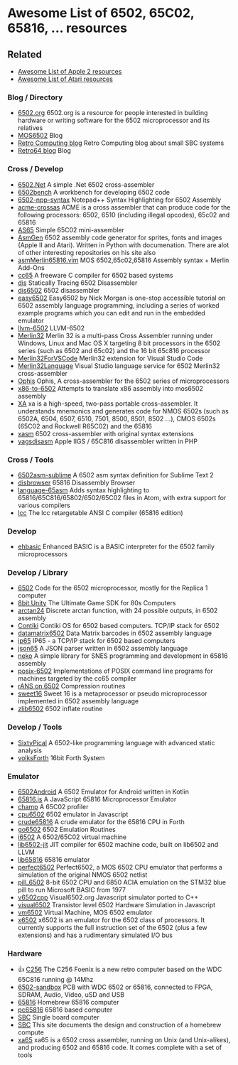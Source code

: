 # Awesome List of 6502, 65C02, 65816, ...  resources

## Related
* [Awesome List of Apple 2 resources](Apple2.md)
* [Awesome List of Atari resources](Apple2.md)

### Blog / Directory
*  [6502.org](http://www.6502.org/) 6502.org is a resource for people interested in building hardware or writing software for the 6502 microprocessor and its relatives
*  [MOS6502](http://www.mos6502.com/) Blog
*  [Retro Computing blog](http://retro.hansotten.nl/lee-davison-web-site/) Retro Computing blog about small SBC systems
*  [Retro64 blog](http://retro64.altervista.org/blog/an-introduction-to-6502-math-addiction-subtraction-and-more/) Blog
### Cross / Develop
*  [6502.Net](https://github.com/informedcitizenry/6502.Net) A simple .Net 6502 cross-assembler
*  [6502bench](https://github.com/fadden/6502bench) A workbench for developing 6502 code
*  [6502-npp-syntax](https://github.com/tragicmuffin/6502-npp-syntax) Notepad++ Syntax Highlighting for 6502 Assembly
*  [acme-crossas](https://sourceforge.net/projects/acme-crossass/) ACME is a cross assembler that can produce code for the following processors: 6502, 6510 (including illegal opcodes), 65c02 and 65816
*  [AS65](https://github.com/softwarejanitor/as65) Simple 65C02 mini-assembler
*  [AsmGen](https://github.com/robmcmullen/asmgen) 6502 assembly code generator for sprites, fonts and images (Apple II and Atari). Written in Python with documenation. There are alot of other interesting repositories on his site also
*  [asmMerlin65816.vim](https://github.com/digarok/asmMerlin65816.vim) MOS 6502,65c02,65816 Assembly syntax + Merlin Add-Ons
*  [cc65](https://github.com/cc65/cc65) A freeware C compiler for 6502 based systems
*  [dis](https://github.com/lybrown/dis) Statically Tracing 6502 Disassembler
*  [dis6502](https://github.com/brouhaha/dis6502) 6502 disassembler
*  [easy6502](http://skilldrick.github.io/easy6502/) Easy6502 by Nick Morgan is one-stop accessible tutorial on 6502 assembly language programming, including a series of worked example programs which you can edit and run in the embedded emulator
*  [llvm-6502](https://github.com/c64scene-ar/llvm-6502) LLVM-6502
*  [Merlin32](https://www.brutaldeluxe.fr/products/crossdevtools/merlin/) Merlin 32 is a multi-pass Cross Assembler running under Windows, Linux and Mac OS X targeting 8 bit processors in the 6502 series (such as 6502 and 65c02) and the 16 bit 65c816 processor
*  [Merlin32ForVSCode](https://github.com/OlivierGuinart/Merlin32ForVSCode) Merlin32 extension for Visual Studio Code
*  [Merlin32Language](https://github.com/OlivierGuinart/Merlin32Language) Visual Studio language service for 6502 Merlin32 cross-assembler
*  [Ophis](https://github.com/michaelcmartin/Ophis) Ophis, A cross-assembler for the 6502 series of microprocessors
*  [x86-to-6502](https://github.com/lefticus/x86-to-6502) Attempts to translate x86 assembly into mos6502 assembly
*  [XA](http://www.floodgap.com/retrotech/xa/) xa is a high-speed, two-pass portable cross-assembler. It understands mnemonics and generates code for NMOS 6502s (such as 6502A, 6504, 6507, 6510, 7501, 8500, 8501, 8502 ...), CMOS 6502s (65C02 and Rockwell R65C02) and the 65816
*  [xasm](https://github.com/pfusik/xasm) 6502 cross-assembler with original syntax extensions
*  [yagsdisasm](https://github.com/cshepherd/yagsdisasm) Apple IIGS / 65C816 disassembler written in PHP
### Cross / Tools
*  [6502asm-sublime](https://github.com/martinhaye/6502asm-sublime) A 6502 asm syntax definition for Sublime Text 2
*  [disbrowser](https://github.com/Smallhacker/disbrowser) 65816 Disassembly Browser
*  [language-65asm](https://github.com/MatthewCallis/language-65asm) Adds syntax highlighting to 65816/65C816/65802/6502/65C02 files in Atom, with extra support for various compilers
*  [lcc](https://github.com/drh/lcc) The lcc retargetable ANSI C compiler (65816 edition)
### Develop
*  [ehbasic](https://github.com/jefftranter/6502/tree/master/asm/ehbasic) Enhanced BASIC is a BASIC interpreter for the 6502 family microprocessors
### Develop / Library
*  [6502](https://github.com/jefftranter/6502) Code for the 6502 microprocessor, mostly for the Replica 1 computer
*  [8bit Unity](http://8bit-unity.com) The Ultimate Game SDK for 80s Computers
*  [arctan24](https://github.com/dustmop/arctan24) Discrete arctan function, with 24 possible outputs, in 6502 assembly
*  [Contiki](https://github.com/oliverschmidt/contiki) Contiki OS for 6502 based computers. TCP/IP stack for 6502
*  [datamatrix6502](https://github.com/pfusik/datamatrix6502) Data Matrix barcodes in 6502 assembly language
*  [ip65](https://github.com/cc65/ip65) IP65 - a TCP/IP stack for 6502 based computers
*  [json65](https://github.com/ppelleti/json65) A JSON parser written in 6502 assembly language
*  [neko](https://github.com/georgjz/neko) A simple library for SNES programming and development in 65816 assembly
*  [posix-6502](https://github.com/gungwald/posix-6502) Implementations of POSIX command line programs for machines targeted by the cc65 compiler
*  [rANS on 6502](https://yupferris.github.io/blog/2019/02/11/rANS-on-6502.html) Compression routines
*  [sweet16](http://www.6502.org/source/interpreters/sweet16.htm) Sweet 16 is a metaprocessor or pseudo microprocessor implemented in 6502 assembly language
*  [zlib6502](https://github.com/pfusik/zlib6502) 6502 inflate routine
### Develop / Tools
*  [SixtyPical](https://github.com/catseye/SixtyPical) A 6502-like programming language with advanced static analysis
*  [volksForth](https://github.com/cstrotm/volksForth) 16bit Forth System
### Emulator
*  [6502Android](https://github.com/felipecsl/6502Android) A 6502 Emulator for Android written in Kotlin
*  [65816.js](https://github.com/pskupinski/65816.js) A JavaScript 65816 Microprocessor Emulator
*  [champ](https://github.com/specht/champ) A 65C02 profiler
*  [cpu6502](https://github.com/ScullinSteel/cpu6502) 6502 emulator in Javascript
*  [crude65816](https://github.com/scotws/crude65816) A crude emulator for the 65816 CPU in Forth
*  [go6502](https://github.com/zellyn/go6502) 6502 Emulation Routines
*  [i6502](https://github.com/ariejan/i6502) A 6502/65C02 virtual machine
*  [lib6502-jit](https://github.com/ZornsLemma/lib6502-jit) JIT compiler for 6502 machine code, built on lib6502 and LLVM
*  [lib65816](https://bitbucket.org/kc5tja/lib65816/overview) 65816 emulator
*  [perfect6502](https://github.com/mist64/perfect6502) Perfect6502, a MOS 6502 CPU emulator that performs a simulation of the original NMOS 6502 netlist
*  [pill_6502](https://satoshinm.github.io/blog/180113_stm32_6502_pill_6502_8_bit_6502_cpu_and_6850_acia_emulation_on_the_stm32_blue_pill_to_run_microsoft_basic_from_1977.html) 8-bit 6502 CPU and 6850 ACIA emulation on the STM32 blue pill to run Microsoft BASIC from 1977
*  [v6502cpp](https://github.com/cmosher01/v6502cpp) Visual6502.org Javascript simulator ported to C++
*  [visual6502](https://github.com/trebonian/visual6502) Transistor level 6502 Hardware Simulation in Javascript
*  [vm6502](https://github.com/makarcz/vm6502) Virtual Machine, MOS 6502 emulator
*  [x6502](https://github.com/haldean/x6502) x6502 is an emulator for the 6502 class of processors. It currently supports the full instruction set of the 6502 (plus a few extensions) and has a rudimentary simulated I/O bus
### Hardware
*  :thumbsup: [C256](https://www.c256foenix.com/) The C256 Foenix is a new retro computer based on the WDC 65C816 running @ 14Mhz
*  [6502-sandbox](https://github.com/Arlet/6502-sandbox) PCB with WDC 6502 or 65816, connected to FPGA, SDRAM, Audio, Video, uSD and USB
*  [65816](https://github.com/ibodrov/65816) Homebrew 65816 computer
*  [pc65816](https://www.pc65816.de/en/html/pc65816_v2.html) 65816 based computer
*  [SBC](http://sbc.rictor.org/sbc4.html) Single board computer
*  [SBC](http://sbc.bcstechnology.net/) This site documents the design and construction of a homebrew compute
*  [xa65](https://github.com/fachat/xa65) xa65 is a 6502 cross assembler, running on Unix (and Unix-alikes), and producing 6502 and 65816 code. It comes complete with a set of tools
